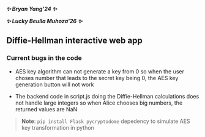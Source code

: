 ***✨ Bryan Yang'24 ✨***

***✨ Lucky Beulla Muhoza'26 ✨***

## Diffie-Hellman interactive web app ##

### Current bugs in the code ###

* AES key algorithm can not generate a key from 0 so when the user choses number that leads to the secret key being 0, the AES key generation button will not work

* The backend code in script.js doing the Diffie-Hellman calculations does not handle large integers so when Alice chooses big numbers, the returned values are NaN


> **Note**: `pip install Flask pycryptodome` depedency to simulate AES key transformation in python




